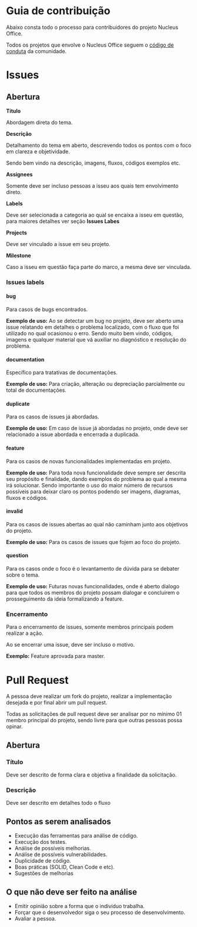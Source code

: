 # Guia de contribuição

Abaixo consta todo o processo para contribuidores do projeto Nucleus Office.

Todos os projetos que envolve o Nucleus Office seguem o [código de conduta](https://github.com/nucleus-office/code-of-conduct) da comunidade.

# Issues

## Abertura

**Título**

Abordagem direta do tema.

**Descrição**

Detalhamento do tema em aberto, descrevendo todos os pontos com o foco em clareza e objetividade.

Sendo bem vindo na descrição, imagens, fluxos, códigos exemplos etc.

**Assignees**

Somente deve ser incluso pessoas a isseu aos quais tem envolvimento direto.

**Labels**

Deve ser selecionada a categoria ao qual se encaixa a isseu em questão, para maiores detalhes ver seção **Issues Labes**

**Projects**

Deve ser vinculado a issue em seu projeto.

**Milestone**

Caso a isseu em questão faça parte do marco, a mesma deve ser vinculada.

### Issues labels

#### bug

Para casos de bugs encontrados.

**Exemplo de uso:** Ao se detectar um bug no projeto, deve ser aberto uma issue relatando em detalhes o problema localizado, com o fluxo que foi utilizado no qual ocasionou o erro. Sendo muito bem vindo, códigos, imagens e qualquer material que vá auxiliar no diagnóstico e resolução do problema.

#### documentation

Específico para tratativas de documentações.

**Exemplo de uso:** Para criação, alteração ou depreciação parcialmente ou total de documentações.

#### duplicate

Para os casos de issues já abordadas.

**Exemplo de uso:** Em caso de issue já abordadas no projeto, onde deve ser relacionado a issue abordada e encerrada a duplicada.

#### feature

Para os casos de novas funcionalidades implementadas em projeto.

**Exemplo de uso:** Para toda nova funcionalidade deve sempre ser descrita seu propósito e finalidade, dando exemplos do problema ao qual a mesma irá solucionar. Sendo importante o uso do maior número de recursos possíveis para deixar claro os pontos podendo ser imagens, diagramas, fluxos e códigos.

#### invalid

Para os casos de issues abertas ao qual não caminham junto aos objetivos do projeto.

**Exemplo de uso:** Para os casos de issues que fojem ao foco do projeto.

#### question

Para os casos onde o foco é o levantamento de dúvida para se debater sobre o tema.

**Exemplo de uso:** Futuras novas funcionalidades, onde é aberto dialogo para que todos os membros do projeto possam dialogar e concluirem o prosseguimento da ideia formalizando a feature.

### Encerramento

Para o encerramento de issues, somente membros principais podem realizar a ação.

Ao se encerrar uma issue, deve ser incluso o motivo.

**Exemplo:** Feature aprovada para master.

# Pull Request

A pessoa deve realizar um fork do projeto, realizar a implementação desejada e por final abrir um pull request.

Todas as solicitações de pull request deve ser analisar por no mínimo 01 membro principal do projeto, sendo livre para que outras pessoas possa opinar.

## Abertura

### Título

Deve ser descrito de forma clara e objetiva a finalidade da solicitação.

### Descrição

Deve ser descrito em detalhes todo o fluxo

## Pontos as serem analisados

- Execução das ferramentas para análise de código.
- Execução dos testes.
- Análise de possíveis melhorias.
- Análise de possíveis vulnerabilidades.
- Duplicidade de código.
- Boas práticas (SOLID, Clean Code e etc).
- Sugestões de melhorias

## O que não deve ser feito na análise

- Emitir opinião sobre a forma que o indivíduo trabalha.
- Forçar que o desenvolvedor siga o seu processo de desenvolvimento.
- Avaliar a pessoa.
